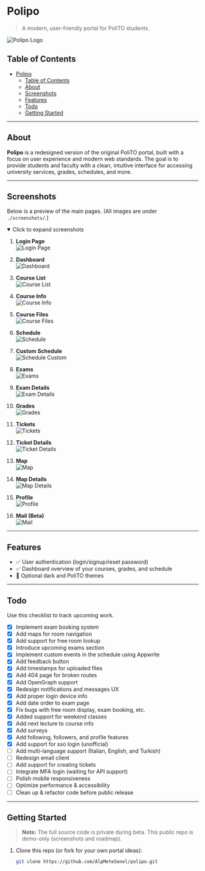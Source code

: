 # Polipo

> A modern, user-friendly portal for PoliTO students.

![Polipo Logo](./screenshots/landing.png)

## Table of Contents

- [Polipo](#polipo)
  - [Table of Contents](#table-of-contents)
  - [About](#about)
  - [Screenshots](#screenshots)
  - [Features](#features)
  - [Todo](#todo)
  - [Getting Started](#getting-started)

---

## About

**Polipo** is a redesigned version of the original PoliTO portal, built with a focus on user experience and modern web standards. The goal is to provide students and faculty with a clean, intuitive interface for accessing university services, grades, schedules, and more.

---

## Screenshots

Below is a preview of the main pages. (All images are under `./screenshots/`.)

<details open>
<summary>Click to expand screenshots</summary>

1. **Login Page**  
   ![Login Page](./screenshots/login.png)

2. **Dashboard**  
   ![Dashboard](./screenshots/dashboard.png)

3. **Course List**  
   ![Course List](./screenshots/courses.png)

4. **Course Info**  
   ![Course Info](./screenshots/course_info.png)

5. **Course Files**  
   ![Course Files](./screenshots/course_files.png)

6. **Schedule**  
   ![Schedule](./screenshots/schedule.png)

7. **Custom Schedule**  
   ![Schedule Custom](./screenshots/schedule_custom.png)

8. **Exams**  
   ![Exams](./screenshots/exams.png)

9. **Exam Details**  
   ![Exam Details](./screenshots/exams_detail.png)

10. **Grades**  
    ![Grades](./screenshots/grades.png)

11. **Tickets**  
    ![Tickets](./screenshots/tickets.png)

12. **Ticket Details**  
    ![Ticket Details](./screenshots/tickets_detail.png)

13. **Map**  
    ![Map](./screenshots/map.png)

14. **Map Details**  
    ![Map Details](./screenshots/map_detail.png)

15. **Profile**  
    ![Profile](./screenshots/profile.png)

16. **Mail (Beta)**  
    ![Mail](./screenshots/mail.png)

</details>

---

## Features

- ✅ User authentication (login/signup/reset password)
- ✅ Dashboard overview of your courses, grades, and schedule
- 🌙 Optional dark and PoliTO themes

---

## Todo

Use this checklist to track upcoming work.  
- [x] Implement exam booking system  
- [x] Add maps for room navigation
- [x] Add support for free room lookup
- [x] Introduce upcoming exams section
- [x] Implement custom events in the schedule using Appwrite
- [x] Add feedback button
- [x] Add timestamps for uploaded files
- [x] Add 404 page for broken routes
- [x] Add OpenGraph support
- [x] Redesign notifications and messages UX
- [x] Add proper login device info
- [x] Add date order to exam page
- [x] Fix bugs with free room display, exam booking, etc.  
- [x] Added support for weekend classes
- [x] Add next lecture to course info
- [x] Add surveys
- [x] Add following, followers, and profile features
- [x] Add support for sso login (unofficial)
- [ ] Add multi-language support (Italian, English, and Turkish)
- [ ] Redesign email client
- [ ] Add support for creating tickets
- [ ] Integrate MFA login (waiting for API support)
- [ ] Polish mobile responsiveness
- [ ] Optimize performance & accessibility
- [ ] Clean up & refactor code before public release

---

## Getting Started

> **Note:** The full source code is private during beta. This public repo is demo-only (screenshots and roadmap).  

1. Clone this repo (or fork for your own portal ideas):
   ```bash
   git clone https://github.com/AlpMeteSenel/polipo.git

